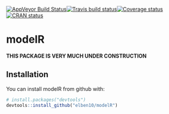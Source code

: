 [![AppVeyor Build Status](https://ci.appveyor.com/api/projects/status/github/elben10/modelR?branch=master&svg=true)](https://ci.appveyor.com/project/elben10/modelR)[![Travis build status](https://travis-ci.org/elben10/modelR.svg?branch=master)](https://travis-ci.org/elben10/modelR)[![Coverage status](https://codecov.io/gh/elben10/modelR/branch/master/graph/badge.svg)](https://codecov.io/github/elben10/modelR?branch=master)[![CRAN status](http://www.r-pkg.org/badges/version/modelR)](https://cran.r-project.org/package=modelR)

# modelR

__THIS PACKAGE IS VERY MUCH UNDER CONSTRUCTION__

## Installation

You can install modelR from github with:


``` r
# install.packages("devtools")
devtools::install_github("elben10/modelR")
```
